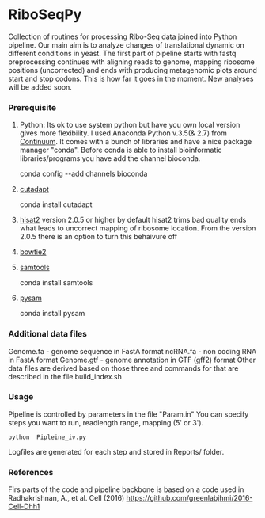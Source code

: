 # RiboSeqPy

Collection of routines for processing Ribo-Seq data joined into Python pipeline.
Our main aim is to analyze changes of translational dynamic on different conditions in yeast.
The first part of pipeline starts with fastq preprocessing continues with aligning reads 
to genome, mapping ribosome positions (uncorrected) and ends with producing metagenomic
plots around start and stop codons. This is how far it goes in the moment. 
New analyses will be added soon.


### Prerequisite
1) Python:
  Its ok to use system python but have you own local version gives more flexibility.
  I used Anaconda Python v.3.5(& 2.7) from [Continuum](https://www.continuum.io/downloads). It comes with a bunch of libraries and have a nice 
  package manager "conda". Before conda is able to install bioinformatic libraries/programs you have 
  add the channel bioconda.
  
    conda config --add channels bioconda
          
2) [cutadapt](https://cutadapt.readthedocs.io/en/stable/)   

    conda install cutadapt
          
3) [hisat2](ftp://ftp.ccb.jhu.edu/pub/infphilo/hisat2/downloads)   version 2.0.5 or higher
   by default hisat2 trims bad quality ends what leads to uncorrect mapping of ribosome location.
   From the version 2.0.5 there is an option to turn this behaivure off
   
4) [bowtie2](http://bowtie-bio.sourceforge.net/bowtie2/index.shtml)

5) [samtools](https://github.com/samtools/samtools/) 

    conda install samtools
        
6) [pysam](https://github.com/pysam-developers/pysam)

    conda install pysam

### Additional data files
Genome.fa  - genome sequence in FastA format
ncRNA.fa   - non coding RNA in FastA format
Genome.gtf - genome annotation in GTF (gff2) format
Other data files are derived based on those three and commands for that are described in the file  build_index.sh

### Usage
Pipeline is controlled by parameters in the file "Param.in" You can specify steps you want to run, 
readlength range, mapping (5' or 3'). 

    python  Pipleine_iv.py

Logfiles are generated for each step and stored in Reports/ folder.


### References
Firs parts of the code and pipeline backbone is based on a code used in Radhakrishnan, A., et al. Cell (2016)
https://github.com/greenlabjhmi/2016-Cell-Dhh1
